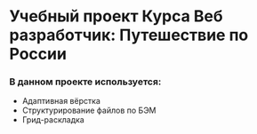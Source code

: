 # Учебный проект Курса Веб разработчик: Путешествие по России

### В данном проекте используется:
* Адаптивная вёрстка
* Структурирование файлов по БЭМ
* Грид-раскладка